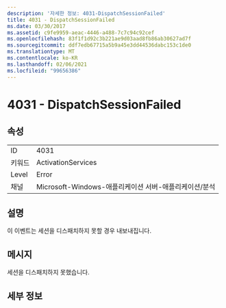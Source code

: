```yaml
---
description: '자세한 정보: 4031-DispatchSessionFailed'
title: 4031 - DispatchSessionFailed
ms.date: 03/30/2017
ms.assetid: c9fe9959-aeac-4446-a488-7c7c94c92cef
ms.openlocfilehash: 83f1f1d92c3b221ae9d03aad8fb86ab30627ad7f
ms.sourcegitcommit: ddf7edb67715a5b9a45e3dd44536dabc153c1de0
ms.translationtype: MT
ms.contentlocale: ko-KR
ms.lasthandoff: 02/06/2021
ms.locfileid: "99656386"
---
```

# <a name="4031---dispatchsessionfailed"></a>4031 - DispatchSessionFailed

## <a name="properties"></a>속성  
  
|||  
|-|-|  
|ID|4031|  
|키워드|ActivationServices|  
|Level|Error|  
|채널|Microsoft-Windows-애플리케이션 서버-애플리케이션/분석|  
  
## <a name="description"></a>설명  

 이 이벤트는 세션을 디스패치하지 못할 경우 내보내집니다.  
  
## <a name="message"></a>메시지  

 세션을 디스패치하지 못했습니다.  
  
## <a name="details"></a>세부 정보
